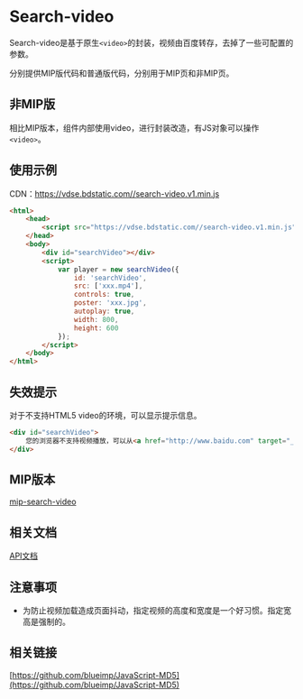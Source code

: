 Search-video
======
Search-video是基于原生`<video>`的封装，视频由百度转存，去掉了一些可配置的参数。

分别提供MIP版代码和普通版代码，分别用于MIP页和非MIP页。 

## 非MIP版
相比MIP版本，组件内部使用video，进行封装改造，有JS对象可以操作`<video>`。

## 使用示例
CDN：https://vdse.bdstatic.com//search-video.v1.min.js
```html
<html>
    <head>
        <script src="https://vdse.bdstatic.com//search-video.v1.min.js"></script>
    </head>
    <body>
        <div id="searchVideo"></div>
        <script>
            var player = new searchVideo({
                id: 'searchVideo',
                src: ['xxx.mp4'],
                controls: true,
                poster: 'xxx.jpg',
                autoplay: true,
                width: 800,
                height: 600
            });
        </script>
    </body>
</html>
```

## 失效提示
对于不支持HTML5 video的环境，可以显示提示信息。
```html
<div id="searchVideo">
    您的浏览器不支持视频播放，可以从<a href="http://www.baidu.com" target="_blank">这里</a> 下载该视频。
</div>
```

## MIP版本

[mip-search-video](https://github.com/mipengine/mip-extensions-platform/tree/master/mip-search-video)

## 相关文档

[API文档](docs/api.md)

## 注意事项
+ 为防止视频加载造成页面抖动，指定视频的高度和宽度是一个好习惯。指定宽高是强制的。


## 相关链接 
[https://github.com/blueimp/JavaScript-MD5](https://github.com/blueimp/JavaScript-MD5)